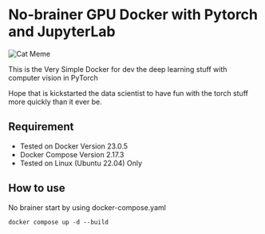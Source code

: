 # No-brainer GPU Docker with Pytorch and JupyterLab 

![Cat Meme](https://media.giphy.com/media/vFKqnCdLPNOKc/giphy.gif)

This is the Very Simple Docker for dev the deep learning stuff with computer vision in PyTorch

Hope that is kickstarted the data scientist to have fun with the torch stuff more quickly than it ever be.

## Requirement
- Tested on Docker Version 23.0.5
- Docker Compose Version 2.17.3
- Tested on Linux (Ubuntu 22.04) Only

## How to use

No brainer start by using docker-compose.yaml
```
docker compose up -d --build
```
